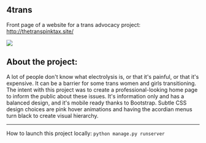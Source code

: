 ## 4trans

Front page of a website for a trans advocacy project: http://thetranspinktax.site/

![](https://media2.giphy.com/media/n5mNb6j4Z0cpP6gphH/giphy.gif)

## About the project:

A lot of people don't know what electrolysis is, or that it's painful, or that it's expensive. It can be a barrier for some trans women and girls transitioning. The intent with this project was to create a professional-looking home page to inform the public about these issues. It's information only and has a balanced design, and it's mobile ready thanks to Bootstrap. Subtle CSS design choices are pink hover animations and having the acordian menus turn black to create visual hierarchy.

---

How to launch this project locally: `python manage.py runserver`
